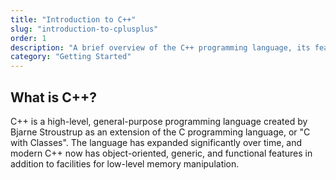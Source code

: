 ```yaml
---
title: "Introduction to C++"
slug: "introduction-to-cplusplus"
order: 1
description: "A brief overview of the C++ programming language, its features, and its applications."
category: "Getting Started"
---
```


## What is C++?

C++ is a high-level, general-purpose programming language created by Bjarne Stroustrup as an extension of the C programming language, or "C with Classes". The language has expanded significantly over time, and modern C++ now has object-oriented, generic, and functional features in addition to facilities for low-level memory manipulation.
